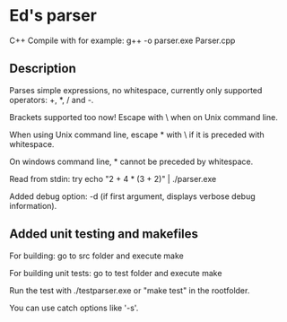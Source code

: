 # Ed's parser

C++ Compile with for example: g++ -o parser.exe Parser.cpp

Description
-----------

Parses simple expressions, no whitespace, currently only supported operators: +, *, / and -.

Brackets supported too now! Escape with \ when on Unix command line.

When using Unix command line, escape * with \ if it is preceded with whitespace.

On windows command line, * cannot be preceded by whitespace.

Read from stdin: try echo "2 + 4 * (3 + 2)" | ./parser.exe

Added debug option: -d (if first argument, displays verbose debug information).

Added unit testing and makefiles
--------------------------------

For building: go to src folder and execute make

For building unit tests: go to test folder and execute make

Run the test with ./testparser.exe or "make test" in the rootfolder.

You can use catch options like '-s'.
